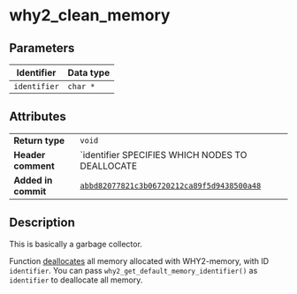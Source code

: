 <!--
This is part of WHY2
Copyright (C) 2022 Václav Šmejkal

This program is free software: you can redistribute it and/or modify
it under the terms of the GNU General Public License as published by
the Free Software Foundation, either version 3 of the License, or
(at your option) any later version.

This program is distributed in the hope that it will be useful,
but WITHOUT ANY WARRANTY; without even the implied warranty of
MERCHANTABILITY or FITNESS FOR A PARTICULAR PURPOSE.  See the
GNU General Public License for more details.

You should have received a copy of the GNU General Public License
along with this program.  If not, see <https://www.gnu.org/licenses/>.
-->

# why2_clean_memory

## Parameters

| Identifier   | Data type |
| ------------ | --------- |
| `identifier` | `char *`  |

## Attributes

|                     |                                                |
| ------------------  | ---------------------------------------------- |
| **Return type**     | `void`                                         |
| **Header comment**  | `identifier SPECIFIES WHICH NODES TO DEALLOCATE | THIS IS BASICALLY GARBAGE COLLECTOR | PASS why2_get_default_memory_identifier() FOR DEALLOCATING EVERYTHING` |
| **Added in commit** | [`abbd82077821c3b06720212ca89f5d9438500a48`](https://github.com/ENGO150/WHY2/commit/abbd82077821c3b06720212ca89f5d9438500a48) |

## Description

This is basically a garbage collector.

Function [deallocates](../why2_deallocate) all memory allocated with WHY2-memory, with ID `identifier`. You can pass `why2_get_default_memory_identifier()` as `identifier` to deallocate all memory.